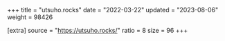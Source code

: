 +++
title = "utsuho.rocks"
date = "2022-03-22"
updated = "2023-08-06"
weight = 98426

[extra]
source = "https://utsuho.rocks/"
ratio = 8
size = 96
+++
